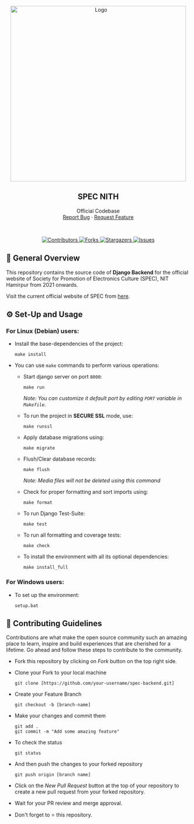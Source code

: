 <p align="center">
  <img src="https://specnith.com/Home-files/assets/logo2.png" alt="Logo" width="480">

  <h2 align="center">SPEC NITH</h2>

  <p align="center">
    Official Codebase
    <br>
    <a href="https://github.com/spec-nith/spec-backend/issues">Report Bug</a>
    ·
    <a href="https://github.com/spec-nith/spec-backend/issues">Request Feature</a>
  </p>
</p>
<br>
<p align="center">
  <a href="https://github.com/spec-nith/spec-backend/graphs/contributors">
    <img alt="Contributors" src="https://img.shields.io/github/contributors/spec-nith/spec-backend.svg?style=for-the-badge" style="max-width:100%;">
  </a>
  <a href="https://github.com/spec-nith/spec-backend/network/members">
    <img alt="Forks" src="https://img.shields.io/github/forks/spec-nith/spec-backend.svg?style=for-the-badge" style="max-width:100%;">
  </a>
  <a  href="https://github.com/spec-nith/spec-backend/stargazers">
    <img alt="Stargazers" src="https://img.shields.io/github/stars/spec-nith/spec-backend.svg?style=for-the-badge" style="max-width:100%;">
  </a>
  <a href="https://github.com/spec-nith/spec-backend/issues">
    <img alt="Issues" src="https://img.shields.io/github/issues/spec-nith/spec-backend.svg?style=for-the-badge" style="max-width:100%;">
  </a>
</p>

## 📝 General Overview 

This repository contains the source code of **Django Backend** for the official website of Society for Promotion of Electronics Culture (SPEC), NIT Hamirpur from 2021 onwards. <!--SPEC is run under the aegis of Electronics and Communication Department of NITH and is renowned for conducting a national level hackathon [ELECTROTHON](https://specnith.com/electrothon.html) along with a plethora of workshops, competitions, guest talks and the annual technical fest - [SPECFEST](https://specnith.com/specfest2k21.html).-->

Visit the current official website of SPEC from [here](https://specnith.com/).

## ⚙️ Set-Up and Usage
   ### For Linux (Debian) users:

- Install the base-dependencies of the project:
  ```
  make install
  ```

- You can use `make` commands to perform various operations:
  
  - Start django server on port `8000`:
    ```
    make run
    ```
    _Note: You can customize it default port by editing `PORT` variable in `Makefile`._

  - To run the project in **SECURE SSL** mode, use:
    ```
    make runssl
    ```

  - Apply database migrations using: 
    ```
    make migrate
    ```

  - Flush/Clear database records:
    ```
    make flush
    ```
    *Note: Media files will not be deleted using this command*

  - Check for proper formatting and sort imports using:
    ```
    make format
    ```   

  - To run Django Test-Suite:
    ```
    make test
    ```

  - To run all formatting and coverage tests:
    ```
    make check
    ```  

  - To install the environment with all its optional dependencies: 
    ```
    make install_full
    ```   

### For Windows users:     
   - To set up the environment:
  
     ```
     setup.bat
     ```



## 🎯  Contributing Guidelines
Contributions are what make the open source community such an amazing place to  learn, inspire and build experiences that are cherished for a lifetime.  Go ahead and follow these steps to contribute to the community.

- Fork this repository by clicking on   *Fork* button on the top right side.

- Clone your Fork to your local machine
  ```
  git clone [https://github.com/your-username/spec-backend.git]
  ```
         
- Create your Feature Branch
  ```
  git checkout -b [branch-name]
  ```
         
- Make your changes and commit them
  ```
  git add . 
  git commit -m "Add some amazing feature" 
  ```

- To check the status
  ```
  git status
  ```
         
- And then push the changes to your forked repository
  ```
  git push origin [branch name]
  ```

- Click on the *New Pull Request* button at the top of your repository to create a new pull request from your forked repository.

- Wait for your PR review and merge approval.

- Don't forget to ⭐ this repository.
